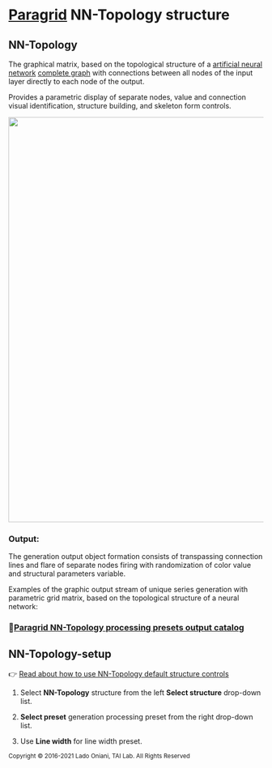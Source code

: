 # [Paragrid](https://github.com/Toy-Artificial-Intelligence-lab/paragrid-doc) NN-Topology structure

 
## NN-Topology

The graphical matrix, based on the topological structure of a [artificial neural network](https://en.wikipedia.org/wiki/Artificial_neural_network) [complete graph](https://en.wikipedia.org/wiki/Complete_graph) with connections between all nodes of the input layer directly to each node of the output. 

Provides a parametric display of separate nodes, value and connection visual identification, structure building, and skeleton form controls.

<img src="https://github.com/Toy-Artificial-Intelligence-lab/paragrid-doc/blob/main/images/paragrid/paragrid-app-2.png" width="800">

### Output:
 
The generation output object formation consists of transpassing connection lines and flare of separate nodes firing with randomization of color value and structural parameters variable.

Examples of the graphic output stream of unique series generation with parametric grid matrix, based on the topological structure of a neural network:
 
### 📌[Paragrid NN-Topology processing presets output catalog](https://github.com/Toy-Artificial-Intelligence-lab/paragrid-doc/blob/main/markups/paragrid-nn-topology-presets.md) 

## NN-Topology-setup

👉 [Read about how to use NN-Topology default structure controls](https://github.com/Toy-Artificial-Intelligence-lab/paragrid-doc#How-to-use)

1. Select **NN-Topology** structure from the left **Select structure** drop-down list.

2. **Select preset** generation processing preset from the right drop-down list.

3. Use **Line width** for line width preset. 


<sub>Copyright © 2016-2021 Lado Oniani, TAI Lab. All Rights Reserved<sub>

